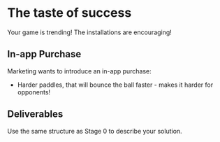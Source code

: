 # The taste of success

Your game is trending! The installations are encouraging!

## In-app Purchase

Marketing wants to introduce an in-app purchase:

- Harder paddles, that will bounce the ball faster -
makes it harder for opponents!

## Deliverables

Use the same structure as Stage 0 to describe your solution.
